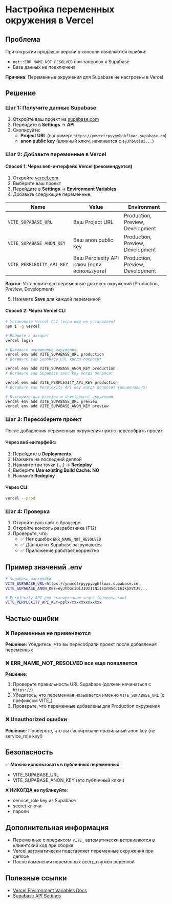 # Настройка переменных окружения в Vercel

## Проблема
При открытии продакшн версии в консоли появляются ошибки:
- `net::ERR_NAME_NOT_RESOLVED` при запросах к Supabase
- База данных не подключена

**Причина**: Переменные окружения для Supabase не настроены в Vercel

## Решение

### Шаг 1: Получите данные Supabase

1. Откройте ваш проект на [supabase.com](https://supabase.com)
2. Перейдите в **Settings** → **API**
3. Скопируйте:
   - **Project URL** (например: `https://ynwcctrpyypybghfloac.supabase.co`)
   - **anon public key** (длинный ключ, начинается с `eyJhbGciOi...`)

### Шаг 2: Добавьте переменные в Vercel

#### Способ 1: Через веб-интерфейс Vercel (рекомендуется)

1. Откройте [vercel.com](https://vercel.com)
2. Выберите ваш проект
3. Перейдите в **Settings** → **Environment Variables**
4. Добавьте следующие переменные:

| Name | Value | Environment |
|------|-------|-------------|
| `VITE_SUPABASE_URL` | Ваш Project URL | Production, Preview, Development |
| `VITE_SUPABASE_ANON_KEY` | Ваш anon public key | Production, Preview, Development |
| `VITE_PERPLEXITY_API_KEY` | Ваш Perplexity API ключ (если используете) | Production, Preview, Development |

**Важно**: Установите все переменные для всех окружений (Production, Preview, Development)

5. Нажмите **Save** для каждой переменной

#### Способ 2: Через Vercel CLI

```bash
# Установите Vercel CLI (если еще не установлен)
npm i -g vercel

# Войдите в аккаунт
vercel login

# Добавьте переменные окружения
vercel env add VITE_SUPABASE_URL production
# Вставьте ваш Supabase URL когда попросит

vercel env add VITE_SUPABASE_ANON_KEY production
# Вставьте ваш Supabase anon key когда попросит

vercel env add VITE_PERPLEXITY_API_KEY production
# Вставьте ваш Perplexity API key когда попросит (опционально)

# Повторите для preview и development окружений
vercel env add VITE_SUPABASE_URL preview
vercel env add VITE_SUPABASE_ANON_KEY preview
```

### Шаг 3: Пересоберите проект

После добавления переменных окружения нужно пересобрать проект:

#### Через веб-интерфейс:
1. Перейдите в **Deployments**
2. Нажмите на последний деплой
3. Нажмите три точки (**...**) → **Redeploy**
4. Выберите **Use existing Build Cache: NO**
5. Нажмите **Redeploy**

#### Через CLI:
```bash
vercel --prod
```

### Шаг 4: Проверка

1. Откройте ваш сайт в браузере
2. Откройте консоль разработчика (F12)
3. Проверьте, что:
   - ✅ Нет ошибок `ERR_NAME_NOT_RESOLVED`
   - ✅ Данные из Supabase загружаются
   - ✅ Приложение работает корректно

## Пример значений .env

```bash
# Supabase настройки
VITE_SUPABASE_URL=https://ynwcctrpyypybghfloac.supabase.co
VITE_SUPABASE_ANON_KEY=eyJhbGciOiJIUzI1NiIsInR5cCI6IkpXVCJ9...

# Perplexity API для сканирования чеков (опционально)
VITE_PERPLEXITY_API_KEY=pplx-xxxxxxxxxxxxx
```

## Частые ошибки

### ❌ Переменные не применяются
**Решение**: Убедитесь, что вы пересобрали проект после добавления переменных

### ❌ ERR_NAME_NOT_RESOLVED все еще появляется
**Решение**: 
1. Проверьте правильность URL Supabase (должен начинаться с `https://`)
2. Убедитесь, что переменная называется именно `VITE_SUPABASE_URL` (с префиксом VITE_)
3. Проверьте, что переменные добавлены для Production окружения

### ❌ Unauthorized ошибки
**Решение**: Проверьте, что вы скопировали правильный anon key (не service_role key!)

## Безопасность

✅ **Можно использовать в публичных переменных**:
- VITE_SUPABASE_URL
- VITE_SUPABASE_ANON_KEY (это публичный ключ)

❌ **НИКОГДА не публикуйте**:
- service_role key из Supabase
- secret ключи
- пароли

## Дополнительная информация

- Переменные с префиксом `VITE_` автоматически встраиваются в клиентский код при сборке
- Vercel автоматически подставляет переменные окружения при деплое
- После изменения переменных всегда нужен редеплой

## Полезные ссылки

- [Vercel Environment Variables Docs](https://vercel.com/docs/concepts/projects/environment-variables)
- [Supabase API Settings](https://supabase.com/dashboard/project/_/settings/api)

